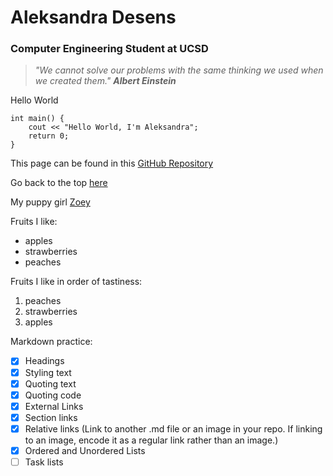 # Aleksandra Desens
### Computer Engineering Student at UCSD

> *"We cannot solve our problems with the same thinking we used when we created them."*
> ***Albert Einstein***


Hello World
```
int main() {
    cout << "Hello World, I'm Aleksandra";
    return 0;
}
```

This page can be found in this [GitHub Repository](https://github.com/adesens/CSE110_GitHub_Pages_Project.git)

Go back to the top [here](#aleksandra-desens)

My puppy girl [Zoey](IMG_0064.jpg)

Fruits I like:
* apples
* strawberries
* peaches

Fruits I like in order of tastiness:
1. peaches
2. strawberries
3. apples

Markdown practice:
- [x] Headings
- [x] Styling text
- [x] Quoting text
- [x] Quoting code
- [x] External Links
- [x] Section links
- [x] Relative links (Link to another .md file or an image in your repo. If linking to an image, encode it as a regular link rather than an image.)
- [x] Ordered and Unordered Lists
- [ ] Task lists